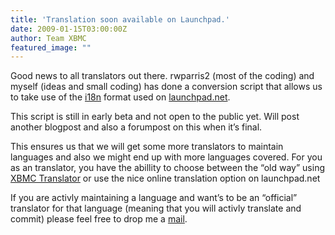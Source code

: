 ```yaml
---
title: 'Translation soon available on Launchpad.'
date: 2009-01-15T03:00:00Z
author: Team XBMC
featured_image: ""
---
```

Good news to all translators out there. rwparris2 (most of the coding) and myself (ideas and small coding) has done a conversion script that allows us to take use of the [i18n](http://download.hforge.org/doc/i18n/index.html) format used on [launchpad.net](https://launchpad.net/).

 This script is still in early beta and not open to the public yet. Will post another blogpost and also a forumpost on this when it’s final.

 This ensures us that we will get some more translators to maintain languages and also we might end up with more languages covered. For you as an translator, you have the abillity to choose between the “old way” using [XBMC Translator](https://kodi.wiki/view/XBMC_Translator) or use the nice online translation option on launchpad.net

 If you are activly maintaining a language and want’s to be an “official” translator for that language (meaning that you will activly translate and commit) please feel free to drop me a [mail](/cdn-cgi/l/email-protection#3557595c4141545b754d5758561b5a47520a4640575f505641087a53535c565c5459154147545b465954415a47).

 